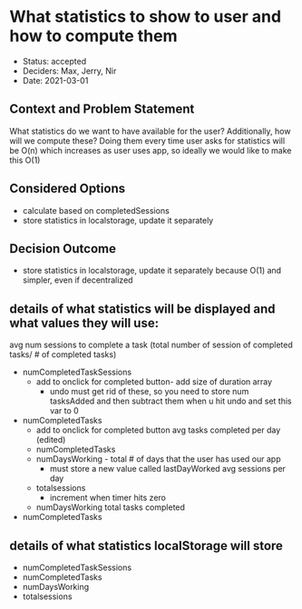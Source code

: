 # What statistics to show to user and how to compute them

* Status: accepted
* Deciders: Max, Jerry, Nir
* Date: 2021-03-01

## Context and Problem Statement

What statistics do we want to have available for the user?
Additionally, how will we compute these? Doing them every time user asks for statistics will be O(n) which increases as user uses app, so ideally
we would like to make this O(1)


## Considered Options

* calculate based on completedSessions
* store statistics in localstorage, update it separately


## Decision Outcome

* store statistics in localstorage, update it separately because O(1) and simpler, even if decentralized


## details of what statistics will be displayed and what values they will use:


avg num sessions to complete a task (total number of session of completed tasks/ # of completed tasks)
 - numCompletedTaskSessions
    - add to onclick for completed button- add size of duration array
      - undo must get rid of these, so you need to store num tasksAdded and then subtract them when u hit undo and set this var to 0
  - numCompletedTasks
    - add to onclick for completed button
avg tasks completed per day (edited) 
    - numCompletedTasks
    - numDaysWorking - total # of days that the user has used our app
        - must store a new value called lastDayWorked
avg sessions per day
    - totalsessions
        - increment when timer hits zero
     - numDaysWorking
total tasks completed
 - numCompletedTasks

## details of what statistics localStorage will store

- numCompletedTaskSessions
- numCompletedTasks
- numDaysWorking
- totalsessions

